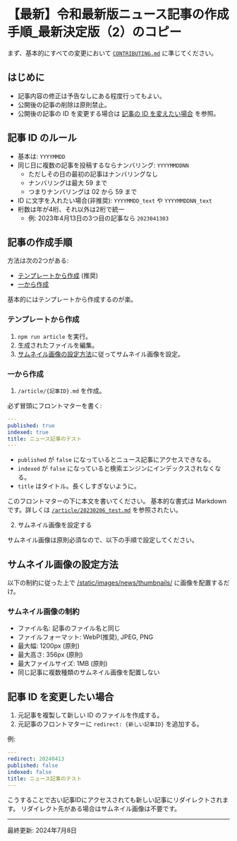# 【最新】令和最新版ニュース記事の作成手順_最新決定版（2）のコピー

まず、基本的にすべての変更において [`CONTRIBUTING.md`](./CONTRIBUTING.md) に準じてください。

## はじめに

- 記事内容の修正は予告なしにある程度行ってもよい。
- 公開後の記事の削除は原則禁止。
- 公開後の記事の ID を変更する場合は [記事の ID を変えたい場合](#記事-id-を変更したい場合) を参照。

## 記事 ID のルール

- 基本は: `YYYYMMDD`
- 同じ日に複数の記事を投稿するならナンバリング: `YYYYMMDDNN`
	- ただしその日の最初の記事はナンバリングなし
	- ナンバリングは最大 59 まで
	- つまりナンバリングは 02 から 59 まで
- ID に文字を入れたい場合(非推奨): `YYYYMMDD_text` や `YYYYMMDDNN_text`
- 桁数は年が4桁、それ以外は2桁で統一
	- 例: 2023年4月13日の3つ目の記事なら `2023041303`

## 記事の作成手順

方法は次の2つがある:

- [テンプレートから作成](#テンプレートから作成) (推奨)
- [一から作成](#一から作成)

基本的にはテンプレートから作成するのが楽。

### テンプレートから作成

1. `npm run article` を実行。
1. 生成されたファイルを編集。
1. [サムネイル画像の設定方法](#サムネイル画像の設定方法)に従ってサムネイル画像を設定。

### 一から作成

1. `/article/{記事ID}.md` を作成。

必ず冒頭にフロントマターを書く:

```yaml
---
published: true
indexed: true
title: ニュース記事のテスト
---
```

- `published` が `false` になっているとニュース記事にアクセスできなる。
- `indexed` が `false` になっていると検索エンジンにインデックスされなくなる。
- `title` はタイトル。長くしすぎないように。

このフロントマターの下に本文を書いてください。
基本的な書式は Markdown です。詳しくは [`/article/20230206_test.md`](../articles/20230206_test.md) を参照されたい。

2. サムネイル画像を設定する

サムネイル画像は原則必須なので、以下の手順で設定してください。

## サムネイル画像の設定方法

以下の制約に従った上で [/static/images/news/thumbnails/](../static/images/news/thumbnails/) に画像を配置するだけ。

### サムネイル画像の制約

- ファイル名: 記事のファイル名と同じ
- ファイルフォーマット: WebP(推奨), JPEG, PNG
- 最大幅: 1200px (原則)
- 最大高さ: 356px (原則)
- 最大ファイルサイズ: 1MB (原則)
- 同じ記事に複数種類のサムネイル画像を配置しない

## 記事 ID を変更したい場合

1. 元記事を複製して新しい ID のファイルを作成する。
1. 元記事のフロントマターに `redirect: {新しい記事ID}` を追加する。

例:

```yaml
---
redirect: 20240413
published: false
indexed: false
title: ニュース記事のテスト
---
```

こうすることで古い記事IDにアクセスされても新しい記事にリダイレクトされます。
リダイレクト先がある場合はサムネイル画像は不要です。

---

最終更新: 2024年7月8日
